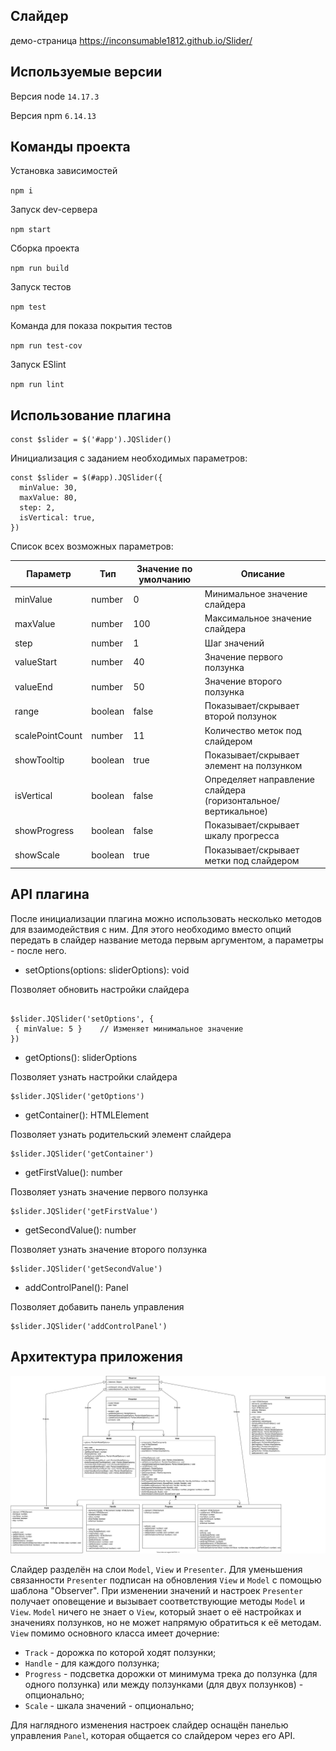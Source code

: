 ## Слайдер
демо-страница https://inconsumable1812.github.io/Slider/

## Используемые версии

Версия node `14.17.3`

Версия npm `6.14.13`

## Команды проекта

Установка зависимостей

`npm i`

Запуск dev-сервера

`npm start`

Сборка проекта

`npm run build`

Запуск тестов

`npm test`

Команда для показа покрытия тестов

`npm run test-cov`

Запуск ESlint

`npm run lint`

## Использование плагина

```
const $slider = $('#app').JQSlider()
```

Инициализация с заданием необходимых параметров:

```
const $slider = $(#app).JQSlider({
  minValue: 30,
  maxValue: 80,
  step: 2,
  isVertical: true,
})
```

Список всех возможных параметров:

| Параметр        | Тип     | Значение по умолчанию | Описание                                                      |
| --------------- | ------- | --------------------- | ------------------------------------------------------------- |
| minValue        | number  | 0                     | Минимальное значение слайдера                                 |
| maxValue        | number  | 100                   | Максимальное значение слайдера                                |
| step            | number  | 1                     | Шаг значений                                                  |
| valueStart      | number  | 40                    | Значение первого ползунка                                     |
| valueEnd        | number  | 50                    | Значение второго ползунка                                     |
| range           | boolean | false                 | Показывает/скрывает второй ползунок                           |
| scalePointCount | number  | 11                    | Количество меток под слайдером                                |
| showTooltip     | boolean | true                  | Показывает/скрывает элемент на ползунком                      |
| isVertical      | boolean | false                 | Определяет направление слайдера (горизонтальное/вертикальное) |
| showProgress    | boolean | false                 | Показывает/скрывает шкалу прогресса                           |
| showScale       | boolean | true                  | Показывает/скрывает метки под слайдером                       |

## API плагина

После инициализации плагина можно использовать несколько методов для взаимодействия с ним. Для этого необходимо вместо опций передать в слайдер название метода первым аргументом, а параметры - после него.

- setOptions(options: sliderOptions): void

Позволяет обновить настройки слайдера

```

$slider.JQSlider('setOptions', {
 { minValue: 5 }    // Изменяет минимальное значение
})

```

- getOptions(): sliderOptions

Позволяет узнать настройки слайдера

```
$slider.JQSlider('getOptions')
```

- getContainer(): HTMLElement

Позволяет узнать родительский элемент слайдера

```
$slider.JQSlider('getContainer')
```

- getFirstValue(): number

Позволяет узнать значение первого ползунка

```
$slider.JQSlider('getFirstValue')
```

- getSecondValue(): number

Позволяет узнать значение второго ползунка

```
$slider.JQSlider('getSecondValue')
```

- addControlPanel(): Panel

Позволяет добавить панель управления

```
$slider.JQSlider('addControlPanel')
```

## Архитектура приложения

![UML диаграмма](/UML.svg)

Слайдер разделён на слои `Model`, `View` и `Presenter`. Для уменьшения связанности `Presenter` подписан на обновления `View` и `Model` с помощью шаблона "Observer". При изменении значений и настроек `Presenter` получает оповещение и вызывает соответствующие методы `Model` и `View`. `Model` ничего не знает о `View`, который знает о её настройках и значениях ползунков, но не может напрямую обратиться к её методам. `View` помимо основного класса имеет дочерние:

- `Track` - дорожка по которой ходят ползунки;
- `Handle` - для каждого ползунка;
- `Progress` - подсветка дорожки от минимума трека до ползунка (для одного ползунка) или между ползунками (для двух ползунков) - опционально;
- `Scale` - шкала значений - опционально;

Для наглядного изменения настроек слайдер оснащён панелью управления `Panel`, которая общается со слайдером через его API.
